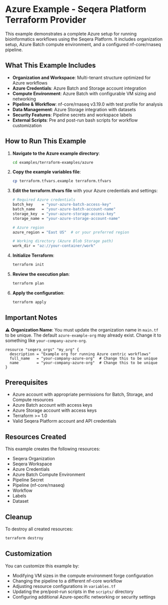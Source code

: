 # Azure Example - Seqera Platform Terraform Provider

This example demonstrates a complete Azure setup for running bioinformatics workflows using the Seqera Platform. It includes organization setup, Azure Batch compute environment, and a configured nf-core/rnaseq pipeline.

## What This Example Includes

- **Organization and Workspace**: Multi-tenant structure optimized for Azure workflows
- **Azure Credentials**: Azure Batch and Storage account integration
- **Compute Environment**: Azure Batch with configurable VM sizing and networking
- **Pipeline & Workflow**: nf-core/rnaseq v3.19.0 with test profile for analysis
- **Data Management**: Azure Storage integration with datasets
- **Security Features**: Pipeline secrets and workspace labels
- **External Scripts**: Pre and post-run bash scripts for workflow customization

## How to Run This Example

1. **Navigate to the Azure example directory**:
   ```bash
   cd examples/terraform-examples/azure
   ```

2. **Copy the example variables file**:
   ```bash
   cp terraform.tfvars.example terraform.tfvars
   ```

3. **Edit the terraform.tfvars file** with your Azure credentials and settings:
   ```bash
   # Required Azure credentials
   batch_key    = "your-azure-batch-access-key"
   batch_name   = "your-azure-batch-account-name"
   storage_key  = "your-azure-storage-access-key"
   storage_name = "your-azure-storage-account-name"
   
   # Azure region
   azure_region = "East US"  # or your preferred region
   
   # Working directory (Azure Blob Storage path)
   work_dir = "az://your-container/work"
   ```

4. **Initialize Terraform**:
   ```bash
   terraform init
   ```

5. **Review the execution plan**:
   ```bash
   terraform plan
   ```

6. **Apply the configuration**:
   ```bash
   terraform apply
   ```

## Important Notes

⚠️ **Organization Name**: You must update the organization name in `main.tf` to be unique. The default `azure-example-org` may already exist. Change it to something like `your-company-azure-org`.

```hcl
resource "seqera_orgs" "my_org" {
  description = "Example org for running Azure centric workflows"
  full_name   = "your-company-azure-org"  # Change this to be unique
  name        = "your-company-azure-org"  # Change this to be unique
}
```

## Prerequisites

- Azure account with appropriate permissions for Batch, Storage, and Compute resources
- Azure Batch account with access keys
- Azure Storage account with access keys
- Terraform >= 1.0
- Valid Seqera Platform account and API credentials

## Resources Created

This example creates the following resources:
- Seqera Organization
- Seqera Workspace
- Azure Credentials
- Azure Batch Compute Environment
- Pipeline Secret
- Pipeline (nf-core/rnaseq)
- Workflow
- Labels
- Dataset

## Cleanup

To destroy all created resources:

```bash
terraform destroy
```

## Customization

You can customize this example by:
- Modifying VM sizes in the compute environment forge configuration
- Changing the pipeline to a different nf-core workflow
- Adjusting resource configurations in `variables.tf`
- Updating the pre/post-run scripts in the `scripts/` directory
- Configuring additional Azure-specific networking or security settings